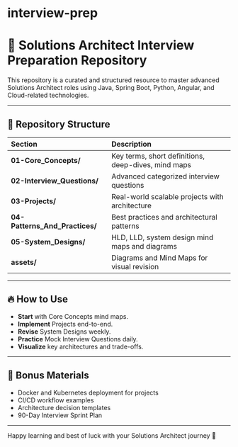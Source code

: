 # interview-prep
# 🚀 Solutions Architect Interview Preparation Repository

This repository is a curated and structured resource to master advanced Solutions Architect roles using Java, Spring Boot, Python, Angular, and Cloud-related technologies.

---

## 📂 Repository Structure

| Section | Description |
|:---|:---|
| **01-Core_Concepts/** | Key terms, short definitions, deep-dives, mind maps |
| **02-Interview_Questions/** | Advanced categorized interview questions |
| **03-Projects/** | Real-world scalable projects with architecture |
| **04-Patterns_And_Practices/** | Best practices and architectural patterns |
| **05-System_Designs/** | HLD, LLD, system design mind maps and diagrams |
| **assets/** | Diagrams and Mind Maps for visual revision |

---

## 🔥 How to Use
- **Start** with Core Concepts mind maps.
- **Implement** Projects end-to-end.
- **Revise** System Designs weekly.
- **Practice** Mock Interview Questions daily.
- **Visualize** key architectures and trade-offs.

---

## 🎯 Bonus Materials
- Docker and Kubernetes deployment for projects
- CI/CD workflow examples
- Architecture decision templates
- 90-Day Interview Sprint Plan

---
Happy learning and best of luck with your Solutions Architect journey 🚀
